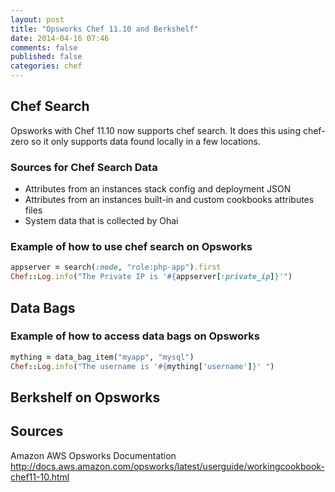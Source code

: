 ```yaml
---
layout: post
title: "Opsworks Chef 11.10 and Berkshelf"
date: 2014-04-16 07:46
comments: false
published: false
categories: chef
---
```


## Chef Search
Opsworks with Chef 11.10 now supports chef search. It does this using chef-zero so it only supports data found locally in a few locations.

### Sources for Chef Search Data
+ Attributes from an instances stack config and deployment JSON
+ Attributes from an instances built-in and custom cookbooks attributes files
+ System data that is collected by Ohai

### Example of how to use chef search on Opsworks
```ruby
appserver = search(:node, "role:php-app").first
Chef::Log.info("The Private IP is '#{appserver[:private_ip]}'")
```

## Data Bags

### Example of how to access data bags on Opsworks
```ruby
mything = data_bag_item("myapp", "mysql")
Chef::Log.info("The username is '#{mything['username']}' ")
```

## Berkshelf on Opsworks


## Sources
Amazon AWS Opsworks Documentation
<http://docs.aws.amazon.com/opsworks/latest/userguide/workingcookbook-chef11-10.html>

